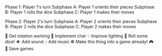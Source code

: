 


Phase 1: Player 1's turn
	Subphase A: Player 1 orients their pieces
	Subphase B: Player 1 rolls the dice
	Subphase C: Player 1 makes their moves

Phase 2: Player 2's turn
	Subphase A: Player 2 orients their pieces
	Subphase B: Player 2 rolls the dice
	Subphase C: Player 2 makes their moves



:arrows_counterclockwise: Get rotation working
:speech_balloon: Implement chat
:bulb: Improve lighting
:game_die: Roll some dice!
:sound: Add sound
:notes: Add music
:soccer: Make this thing into a game already! :video_game:
:floppy_disk: Save games
